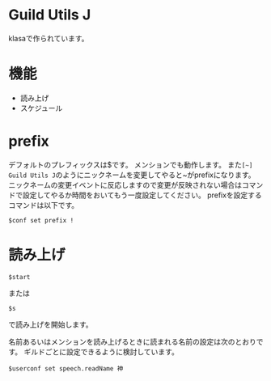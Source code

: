 # Guild Utils J
klasaで作られています。

# 機能
 - 読み上げ
 - スケジュール

# prefix
デフォルトのプレフィックスは$です。
メンションでも動作します。
また``[~] Guild Utils J``のようにニックネームを変更してやると~がprefixになります。
ニックネームの変更イベントに反応しますので変更が反映されない場合はコマンドで設定してやるか時間をおいてもう一度設定してください。
prefixを設定するコマンドは以下です。
```
$conf set prefix !
```

# 読み上げ
```
$start
```
または
```
$s
```
で読み上げを開始します。

名前あるいはメンションを読み上げるときに読まれる名前の設定は次のとおりです。
ギルドごとに設定できるように検討しています。
```
$userconf set speech.readName 神
```